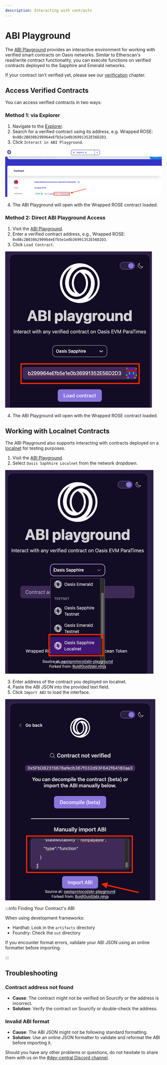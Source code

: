 ```yaml
---
description: Interacting with contracts
---
```


# ABI Playground

The [ABI Playground][abi-playground] provides an interactive environment for
working with verified smart contracts on Oasis networks. Similar to Etherscan's
read/write contract functionality, you can execute functions on verified
contracts deployed to the Sapphire and Emerald networks.

If your contract isn't verified yet, please see our [verification] chapter.

## Access Verified Contracts

You can access verified contracts in two ways:

### Method 1: via Explorer

1. Navigate to the [Explorer].
2. Search for a verified contract using its address, e.g. Wrapped ROSE:
   `0x8Bc2B030b299964eEfb5e1e0b36991352E56D2D3`.
3. Click `Interact in ABI Playground`.

![Explorer](../images/tools/explorer_abi_playground.png)

4. The ABI Playground will open with the Wrapped ROSE contract loaded.

### Method 2: Direct ABI Playground Access

1. Visit the [ABI Playground][abi-playground].
2. Enter a verified contract address, e.g., Wrapped ROSE:
   `0x8Bc2B030b299964eEfb5e1e0b36991352E56D2D3`.
3. Click `Load Contract`.

![ABI Playground Load](../images/tools/abi_playground_load.png)

4. The ABI Playground will open with the Wrapped ROSE contract loaded.

## Working with Localnet Contracts

The ABI Playground also supports interacting with contracts deployed on a
[localnet] for testing purposes.

1. Visit the [ABI Playground][abi-playground].
2. Select `Oasis Saphhire Localnet` from the network dropdown.

![ABI Playground localnet](../images/tools/abi_playground_localnet.png)

3. Enter address of the contract you deployed on localnet.
4. Paste the ABI JSON into the provided text field.
5. Click `Import ABI` to load the interface.

![ABI Playground import](../images/tools/abi_playground_import.png)

:::info Finding Your Contract's ABI

When using development frameworks:

- Hardhat: Look in the `artifacts` directory
- Foundry: Check the `out` directory

If you encounter format errors, validate your ABI JSON using an online
formatter before importing.

:::

## Troubleshooting

### Contract address not found

  - **Cause**: The contract might not be verified on Sourcify or the address is incorrect.
  - **Solution**: Verify the contract on Sourcify or double-check the address.

### Invalid ABI format

  - **Cause**: The ABI JSON might not be following standard formatting.
  - **Solution**: Use an online JSON formatter to validate and reformat the ABI before importing it.

Should you have any other problems or questions, do not hesitate to share them with us on the
[#dev-central Discord channel][discord].

[abi-playground]: https://abi-playground.oasis.io/
[Explorer]: https://explorer.oasis.io/
[localnet]: ./localnet.mdx
[verification]: ./verification.md
[discord]: https://oasis.io/discord
